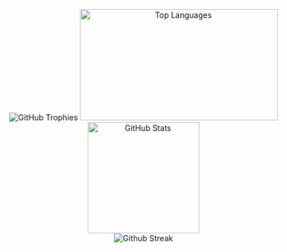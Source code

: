 <div align="center">
  <img src="https://github-profile-trophy.vercel.app/?username=PrithviKaushik&theme=onedark&title=-Followers,-Reviews&margin-w=10&margin-h=5&column=-1&no-frame=true&no-bg=true" alt="GitHub Trophies" />
  <img src="https://zinnia-stats.vercel.app/api/top-langs/?username=PrithviKaushik&layout=compact&hide_border=true&theme=watchdog" width = 355 height = 200 alt="Top Languages" />
  <img src="https://zinnia-stats.vercel.app/api?username=PrithviKaushik&show_icons=true&theme=watchdog&hide_border=true" height = 200 alt="GitHub Stats" />
  </br>
  <img src="https://amaryllis-sigma.vercel.app?user=PrithviKaushik&theme=watchdog&hide_border=true" alt="Github Streak">
</div>
